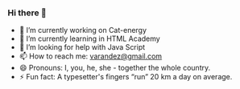 ### Hi there 👋

<!--
**varAndez/varandez** is a ✨ _special_ ✨ repository because its `README.md` (this file) appears on your GitHub profile.-->

<!-- Here are some ideas to get you started: -->

- 🔭 I’m currently working on Cat-energy
- 🌱 I’m currently learning in HTML Academy
- 🤔 I’m looking for help with Java Script
- 📫 How to reach me: varandez@gmail.com
- 😄 Pronouns: I, you, he, she - together the whole country.
- ⚡ Fun fact: A typesetter's fingers “run” 20 km a day on average.

<!-- - 👯 I’m looking to collaborate on ... -->
<!-- - - 💬 Ask me about ... -->
